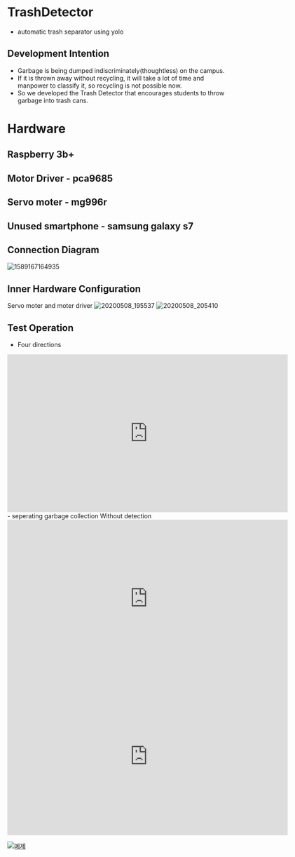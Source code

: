 # TrashDetector
- automatic trash separator using yolo

## Development Intention

- Garbage is being dumped indiscriminately(thoughtless) on the campus.
- If it is thrown away without recycling, it will take a lot of time and manpower to classify it, so recycling is not possible now.
- So we developed the Trash Detector that encourages students to throw garbage into trash cans.

# Hardware

## Raspberry 3b+
## Motor Driver - pca9685
## Servo moter - mg996r
## Unused smartphone - samsung galaxy s7

## Connection Diagram
![1589167164935](https://user-images.githubusercontent.com/53466091/91026802-3892f900-e636-11ea-9e9b-e6519950bee6.png)

## Inner Hardware Configuration
Servo moter and moter driver
![20200508_195537](https://user-images.githubusercontent.com/53466091/91027383-fcac6380-e636-11ea-9424-eaf537971ad9.jpg)
![20200508_205410](https://user-images.githubusercontent.com/53466091/91027385-fe762700-e636-11ea-9be5-1b1677147578.jpg)

## Test Operation 
- Four directions
<iframe width="640" height="360" src="https://youtu.be/BxDGZi_dKDQ" frameborder="0" gesture="media" allowfullscreen=""></iframe>
- seperating garbage collection Without detection
<iframe width="640" height="360" src="https://youtu.be/oi0hDlDZYZc" frameborder="0" gesture="media" allowfullscreen=""></iframe>
<iframe width="640" height="360" src="https://youtu.be/YgaPjcbiClU" frameborder="0" gesture="media" allowfullscreen=""></iframe>

[![예제](http://img.youtube.com/vi/BxDGZi_dKDQ/0.jpg)](https://youtu.be/BxDGZi_dKDQ?t=0s) 







